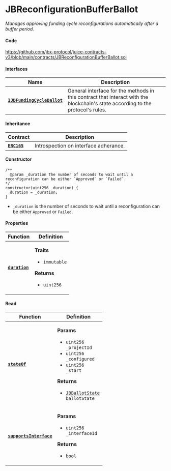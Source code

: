 # JBReconfigurationBufferBallot

_Manages approving funding cycle reconfigurations automatically after a buffer period._

#### Code

https://github.com/jbx-protocol/juice-contracts-v3/blob/main/contracts/JBReconfigurationBufferBallot.sol

#### Interfaces

| Name                                             | Description                                                                                                                              |
| ------------------------------------------------ | ---------------------------------------------------------------------------------------------------------------------------------------- |
| [**`IJBFundingCycleBallot`**](/v4/deprecated/v3/api/interfaces/ijbfundingcycleballot.md) | General interface for the methods in this contract that interact with the blockchain's state according to the protocol's rules. |

#### Inheritance

| Contract                                                                          | Description                                                                                                                               |
| --------------------------------------------------------------------------------- | ----------------------------------------------------------------------------------------------------------------------------------------- |
| [**`ERC165`**](https://docs.openzeppelin.com/contracts/4.x/api/utils#ERC165)                            |  Introspection on interface adherance.                      |

#### Constructor

```
/**
  @param _duration The number of seconds to wait until a reconfiguration can be either `Approved` or `Failed`.
*/
constructor(uint256 _duration) {
  duration = _duration;
}
```

* `_duration` is the number of seconds to wait until a reconfiguration can be either `Approved` or `Failed`.

#### Properties

| Function                                                          | Definition                                                                                                                                                                                                |
| ----------------------------------------------------------------- | --------------------------------------------------------------------------------------------------------------------------------------------------------------------------------------------------------- |
| [**`duration`**](/v4/deprecated/v3/api/contracts/or-ballots/jbreconfigurationbufferballot/properties/duration.md)                            | <p><strong>Traits</strong></p><ul><li><code>immutable</code></li></ul><p><strong>Returns</strong></p><ul><li><code>uint256</code></li></ul> |

#### Read

| Function                                 | Definition                                                                                                                                                                                   |
| ---------------------------------------- | -------------------------------------------------------------------------------------------------------------------------------------------------------------------------------------------- |
| [**`stateOf`**](/v4/deprecated/v3/api/contracts/or-ballots/jbreconfigurationbufferballot/read/stateof.md) | <p><strong>Params</strong></p><ul><li><code>uint256 _projectId</code></li><li><code>uint256 _configured</code></li><li><code>uint256 _start</code></li></ul><p><strong>Returns</strong></p><ul><li><code>[JBBallotState](/v4/deprecated/v3/api/enums/jbballotstate.md) ballotState</code></li></ul> |
| [**`supportsInterface`**](/v4/deprecated/v3/api/contracts/or-ballots/jbreconfigurationbufferballot/read/supportsinterface.md) | <p><strong>Params</strong></p><ul><li><code>uint256 _interfaceId</code></li></ul><p><strong>Returns</strong></p><ul><li><code>bool</code></li></ul> |
